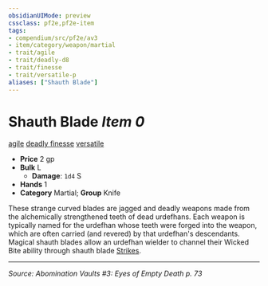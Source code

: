 ```yaml
---
obsidianUIMode: preview
cssclass: pf2e,pf2e-item
tags:
- compendium/src/pf2e/av3
- item/category/weapon/martial
- trait/agile
- trait/deadly-d8
- trait/finesse
- trait/versatile-p
aliases: ["Shauth Blade"]
---
```

# Shauth Blade *Item 0*  
[agile](agile.md "Agile Weapon Trait")  [deadly <d8>](rules/traits/deadly-d8.md "Deadly Weapon Trait")  [finesse](finesse.md "Finesse Weapon Trait")  [versatile <p>](rules/traits/versatile-p.md "Versatile Weapon Trait")  

- **Price** 2 gp
- **Bulk** L
  - **Damage**: `1d4` S
- **Hands** 1
- **Category** Martial; **Group** Knife 

These strange curved blades are jagged and deadly weapons made from the alchemically strengthened teeth of dead urdefhans. Each weapon is typically named for the urdefhan whose teeth were forged into the weapon, which are often carried (and revered) by that urdefhan's descendants. Magical shauth blades allow an urdefhan wielder to channel their Wicked Bite ability through shauth blade [Strikes](strike.md). 


---
*Source: Abomination Vaults #3: Eyes of Empty Death p. 73*
